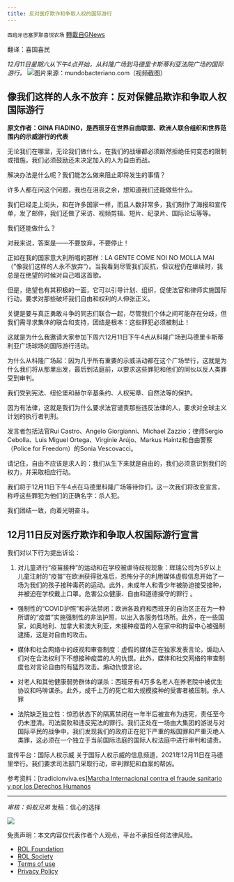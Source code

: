 ```yaml
---
title: 反对医疗欺诈和争取人权的国际游行
---
```

`西班牙巴塞罗那喜悦农场` [轉載自GNews](https://gnews.org/zh-hans/1744044/)

翻译：喜国喜民

*12月11日星期六从下午4点开始，从科隆广场到马德里卡斯蒂利亚法院广场的国际游行。*
![](https://assets.gnews.org/wp-content/uploads/2021/12/image0-6-4.jpg)图片来源：mundobacteriano.com（视频截图）
## 像我们这样的人永不放弃：反对保健品欺诈和争取人权国际游行

**原文作者：GINA FIADINO，是西班牙在世界自由联盟、欧洲人联合组织和世界范围内的示威游行的代表**

无论我们在哪里，无论我们做什么，在我们的战壕都必须断然拒绝任何变态的限制或措施，我们必须鼓励还未决定加入的人为自由而战。

解决办法是什么呢？我们能怎么做来阻止即将发生的事情？

许多人都在问这个问题，我也在沮丧之余，想知道我们还能做些什么。

我们已经走上街头，和在许多国家一样，而且人数非常多，我们制作了海报和宣传单，发了邮件，我们还做了采访、视频剪辑、短片、纪录片、国际论坛等等。

我们还能做什么？

对我来说，答案是——不要放弃，不要停止！

正如在我的国家意大利所唱的那样：LA GENTE COME NOI NO MOLLA MAI（”像我们这样的人永不放弃”）。当我看到尽管我们反抗，但议程仍在继续时，我总是在绝望的时候对自己唱这首歌。

但是，绝望也有其积极的一面，它可以引导计划、组织，促使法官和律师实施国际行动，要求对那些破坏我们自由和权利的人伸张正义。

关键是要与真正勇敢斗争的同志们联合一起，尽管我们个体之间可能存在分歧，但我们需寻求集体的联合和支持，团结是根本：这些罪犯必须被制止！

这就是为什么我邀请大家参加下周六12月11日下午4点从科隆广场到马德里卡斯蒂利亚广场球场的国际游行活动。

为什么从科隆广场起：因为几乎所有重要的示威活动都在这个广场举行，这就是为什么我们将从那里出发，最后到法庭前，以要求这些罪犯和他们的同伙以反人类罪受到审判。

我们受到宪法、纽伦堡和赫尔辛基条约、人权宪章、自然法等的保护。

因为有法律，这就是我们为什么要求法官谴责那些违反法律的人，要求对全球主义计划的执行者判刑。

发言者包括法官Rui Castro、Angelo Giorgianni、Michael Zazzio；律师Sergio Cebolla、Luis Miguel Ortega、Virginie Arújo、Markus Haintz和自由警察（Police for Freedom）的Sonia Vescovacci。

请记住，自由不应该是求人的：我们从生下来就是自由的，我们必须意识到我们的权力，并采取相应行动。

我们将于12月11日下午4点在马德里科隆广场等待你们，这一次我们将改变宣言，称呼这些罪犯为他们的正确名字：杀人犯。

我们团结一致，向着光明奋斗。

## 12月11日反对医疗欺诈和争取人权国际游行宣言

我们对以下行为提出诉讼：

1. 对儿童进行“疫苗接种”的运动和在学校被虐待歧视现象：辉瑞公司为5岁以上儿童注射的“疫苗”在欧洲获得批准后，恐怖分子的利用媒体虚假信息开始了一场为我们的孩子接种毒药的运动。此外，未成年人和青少年被胁迫接受接种，并被迫在学校戴上口罩。危害公众健康、自由和道德操守的罪行 。


- 强制性的“COVID护照”和非法禁闭：欧洲各政府和西班牙的自治区正在为一种所谓的“疫苗”实施强制性的非法护照，以出入各服务性场所。此外，在一些国家，如奥地利、加拿大和澳大利亚，未接种疫苗的人在家中和拘留中心被强制逮捕，这是对自由的攻击。


- 媒体和社会网络中的歧视和审查制度：虚假的媒体正在独家发表言论，煽动人们对在合法权利下不想接种疫苗的人的仇恨。此外，媒体和社交网络的审查制度也对言论自由的有猛烈攻击。煽动仇恨言论。


- 对老人和其他健康弱势群体的谋杀：西班牙有4万多名老人在养老院中被优生协议和吗啡谋杀。此外，成千上万的死亡和大规模接种的受害者被压制。杀人罪


- 法院缺乏独立性：惊恐状态下的隔离禁闭在一年半后被宣布为违宪，责任至今仍未澄清。司法腐败和违反宪法的罪行。我们正处在一场由大集团的游说与对国际平民的战争中，我们发现我们的政府正在犯下严重的叛国罪和严重灭绝人类罪，这必须在一个独立于当前国际法庭的国际人权法庭中进行审判和谴责。


宣传平台：国际人权示威 关于国际人权示威的信息频道，2021年12月11日在马德里举行。我们要求司法部门采取行动，审判罪犯和血案的帮凶。

参考资料：[tradicionviva.es][Marcha Internacional contra el fraude sanitario y por los Derechos Humanos](https://www.tradicionviva.es/2021/12/09/marcha-internacional-contra-el-fraude-sanitario-y-por-los-derechos-humanos/)

* * *

*审核：蚂蚁兄弟*
发稿：信心的选择

![](https://assets.gnews.org/wp-content/uploads/2021/12/GNEWS_CH..jpeg)

 

免责声明：本文内容仅代表作者个人观点，平台不承担任何法律风险。

- [ROL Foundation](https://rolfoundation.org/)
- [ROL Society](https://rolsociety.org/)
- [Terms of use](https://gnews.org/terms-of-use-3/)
- [Privacy Policy](https://gnews.org/privacy-policy/)
